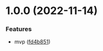 # 1.0.0 (2022-11-14)


### Features

* mvp ([fd4b851](https://github.com/jvanyom/EXA/commit/fd4b851cd960d7e0823e112f56b591e8a60d6950))

